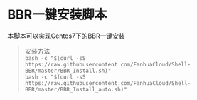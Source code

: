 # BBR一键安装脚本
本脚本可以实现Centos7下的BBR一键安装

> 安装方法  
`bash -c "$(curl -sS https://raw.githubusercontent.com/FanhuaCloud/Shell-BBR/master/BBR_Install.sh)"`  
`bash -c "$(curl -sS https://raw.githubusercontent.com/FanhuaCloud/Shell-BBR/master/BBR_Install_auto.sh)"`  
